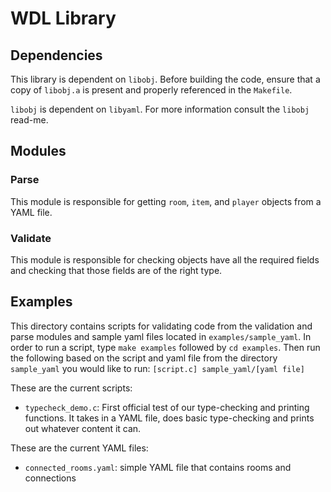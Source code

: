 # WDL Library

## Dependencies
This library is dependent on `libobj`.  Before building the code, ensure that a copy of `libobj.a` is present and properly referenced in the `Makefile`.

`libobj` is dependent on `libyaml`.  For more information consult the `libobj` read-me.

## Modules

### Parse
This module is responsible for getting `room`, `item`, and `player` objects from
a YAML file.

### Validate
This module is responsible for checking objects have all the required fields and checking that those fields are of the right type.

## Examples
This directory contains scripts for validating code from the validation and parse modules and sample yaml files located in `examples/sample_yaml`. 
In order to run a script, type `make examples` followed by `cd examples`. Then run the following based on the script and yaml file from the directory 
`sample_yaml` you would like to run: 
`[script.c] sample_yaml/[yaml file]`

These are the current scripts: 
* `typecheck_demo.c`: First official test of our type-checking and printing functions. It takes in a YAML file, does basic type-checking and prints out whatever content it can.

These are the current YAML files:
* `connected_rooms.yaml`: simple YAML file that contains rooms and connections
